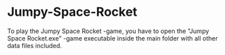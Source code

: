 # Jumpy-Space-Rocket
 To play the Jumpy Space Rocket -game, you have to open the "Jumpy Space Rocket.exe" -game executable inside the main folder with all other data files included.
